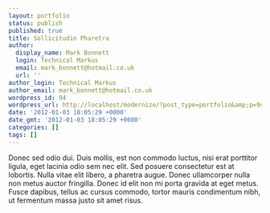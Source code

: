 ```yaml
---
layout: portfolio
status: publish
published: true
title: Sollicitudin Pharetra
author:
  display_name: Mark Bonnett
  login: Technical Markus
  email: mark_bonnett@hotmail.co.uk
  url: ''
author_login: Technical Markus
author_email: mark_bonnett@hotmail.co.uk
wordpress_id: 94
wordpress_url: http://localhost/modernize/?post_type=portfolio&amp;p=94
date: '2012-01-03 18:05:29 +0000'
date_gmt: '2012-01-03 18:05:29 +0000'
categories: []
tags: []
---
```

<p>Donec sed odio dui. Duis mollis, est non commodo luctus, nisi erat porttitor ligula, eget lacinia odio sem nec elit. Sed posuere consectetur est at lobortis. Nulla vitae elit libero, a pharetra augue. Donec ullamcorper nulla non metus auctor fringilla. Donec id elit non mi porta gravida at eget metus. Fusce dapibus, tellus ac cursus commodo, tortor mauris condimentum nibh, ut fermentum massa justo sit amet risus.</p>

